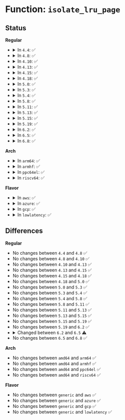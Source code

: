 # Function: <code>isolate_lru_page</code>

## Status
<b>Regular</b>
<ul>
<li>
<details>
<summary>In <code>4.4</code>: ✅</summary>

```c
int isolate_lru_page(struct page *page);
```

**Collision:** Unique Global

**Inline:** No

**Transformation:** False

**Instances:**

```
In mm/vmscan.c (ffffffff811a2890)
Location: mm/vmscan.c:1424
Inline: False
Direct callers:
  - mm/vmscan.c:putback_lru_page
  - mm/mlock.c:clear_page_mlock
  - mm/mlock.c:mlock_vma_page
  - mm/mempolicy.c:queue_pages_pte_range
  - mm/migrate.c:SyS_move_pages
  - mm/huge_memory.c:khugepaged
  - mm/memcontrol.c:mem_cgroup_move_charge_pte_range
  - mm/memcontrol.c:mem_cgroup_move_charge_pte_range
  - mm/memory-failure.c:delete_from_lru_cache
  - mm/memory-failure.c:soft_offline_page
```
**Symbols:**

```
ffffffff811a2890-ffffffff811a2a16: isolate_lru_page (STB_GLOBAL)
```
</details>
</li>
<li>
<details>
<summary>In <code>4.8</code>: ✅</summary>

```c
int isolate_lru_page(struct page *page);
```

**Collision:** Unique Global

**Inline:** No

**Transformation:** False

**Instances:**

```
In mm/vmscan.c (ffffffff811b8e50)
Location: mm/vmscan.c:1525
Inline: False
Direct callers:
  - mm/vmscan.c:putback_lru_page
  - mm/mlock.c:mlock_vma_page
  - mm/mlock.c:clear_page_mlock
  - mm/mempolicy.c:queue_pages_pte_range
  - mm/migrate.c:SyS_move_pages
  - mm/khugepaged.c:collapse_shmem
  - mm/khugepaged.c:collapse_huge_page
  - mm/memcontrol.c:mem_cgroup_move_charge_pte_range
  - mm/memcontrol.c:mem_cgroup_move_charge_pte_range
  - mm/memory-failure.c:soft_offline_page
  - mm/memory-failure.c:delete_from_lru_cache
```
**Symbols:**

```
ffffffff811b8e50-ffffffff811b90c8: isolate_lru_page (STB_GLOBAL)
```
</details>
</li>
<li>
<details>
<summary>In <code>4.10</code>: ✅</summary>

```c
int isolate_lru_page(struct page *page);
```

**Collision:** Unique Global

**Inline:** No

**Transformation:** False

**Instances:**

```
In mm/vmscan.c (ffffffff811c9490)
Location: mm/vmscan.c:1559
Inline: False
Direct callers:
  - mm/vmscan.c:putback_lru_page
  - mm/mlock.c:mlock_vma_page
  - mm/mlock.c:clear_page_mlock
  - mm/mempolicy.c:queue_pages_pte_range
  - mm/migrate.c:SYSC_move_pages
  - mm/khugepaged.c:khugepaged
  - mm/khugepaged.c:collapse_shmem
  - mm/memcontrol.c:mem_cgroup_move_charge_pte_range
  - mm/memcontrol.c:mem_cgroup_move_charge_pte_range
  - mm/memory-failure.c:soft_offline_page
  - mm/memory-failure.c:delete_from_lru_cache
```
**Symbols:**

```
ffffffff811c9490-ffffffff811c970d: isolate_lru_page (STB_GLOBAL)
```
</details>
</li>
<li>
<details>
<summary>In <code>4.13</code>: ✅</summary>

```c
int isolate_lru_page(struct page *page);
```

**Collision:** Unique Global

**Inline:** No

**Transformation:** False

**Instances:**

```
In mm/vmscan.c (ffffffff811d1f70)
Location: mm/vmscan.c:1598
Inline: False
Direct callers:
  - mm/vmscan.c:putback_lru_page
  - mm/mlock.c:mlock_vma_page
  - mm/mlock.c:clear_page_mlock
  - mm/mempolicy.c:queue_pages_pte_range
  - mm/migrate.c:SYSC_move_pages
  - mm/khugepaged.c:collapse_shmem
  - mm/khugepaged.c:collapse_huge_page
  - mm/memcontrol.c:mem_cgroup_move_charge_pte_range
  - mm/memcontrol.c:mem_cgroup_move_charge_pte_range
  - mm/memory-failure.c:soft_offline_page
  - mm/memory-failure.c:delete_from_lru_cache
```
**Symbols:**

```
ffffffff811d1f70-ffffffff811d21c0: isolate_lru_page (STB_GLOBAL)
```
</details>
</li>
<li>
<details>
<summary>In <code>4.15</code>: ✅</summary>

```c
int isolate_lru_page(struct page *page);
```

**Collision:** Unique Global

**Inline:** No

**Transformation:** False

**Instances:**

```
In mm/vmscan.c (ffffffff811e7410)
Location: mm/vmscan.c:1615
Inline: False
Direct callers:
  - mm/vmscan.c:putback_lru_page
  - mm/mlock.c:mlock_vma_page
  - mm/mlock.c:clear_page_mlock
  - mm/mempolicy.c:migrate_page_add
  - mm/memory_hotplug.c:__offline_pages
  - mm/migrate.c:migrate_vma
  - mm/migrate.c:SYSC_move_pages
  - mm/khugepaged.c:khugepaged
  - mm/khugepaged.c:collapse_shmem
  - mm/memcontrol.c:mem_cgroup_move_charge_pte_range
  - mm/memcontrol.c:mem_cgroup_move_charge_pte_range
  - mm/memory-failure.c:soft_offline_page
  - mm/memory-failure.c:delete_from_lru_cache
```
**Symbols:**

```
ffffffff811e7410-ffffffff811e7660: isolate_lru_page (STB_GLOBAL)
```
</details>
</li>
<li>
<details>
<summary>In <code>4.18</code>: ✅</summary>

```c
int isolate_lru_page(struct page *page);
```

**Collision:** Unique Global

**Inline:** No

**Transformation:** False

**Instances:**

```
In mm/vmscan.c (ffffffff81208970)
Location: mm/vmscan.c:1593
Inline: False
Direct callers:
  - mm/mlock.c:mlock_vma_page
  - mm/mlock.c:clear_page_mlock
  - mm/mempolicy.c:migrate_page_add
  - mm/memory_hotplug.c:__offline_pages
  - mm/migrate.c:migrate_vma
  - mm/migrate.c:kernel_move_pages
  - mm/khugepaged.c:collapse_shmem
  - mm/khugepaged.c:collapse_huge_page
  - mm/memcontrol.c:mem_cgroup_move_charge_pte_range
  - mm/memcontrol.c:mem_cgroup_move_charge_pte_range
  - mm/memory-failure.c:soft_offline_page
  - mm/memory-failure.c:delete_from_lru_cache
```
**Symbols:**

```
ffffffff81208970-ffffffff81208bc2: isolate_lru_page (STB_GLOBAL)
```
</details>
</li>
<li>
<details>
<summary>In <code>5.0</code>: ✅</summary>

```c
int isolate_lru_page(struct page *page);
```

**Collision:** Unique Global

**Inline:** No

**Transformation:** False

**Instances:**

```
In mm/vmscan.c (ffffffff8121b610)
Location: mm/vmscan.c:1760
Inline: False
Direct callers:
  - mm/mlock.c:mlock_vma_page
  - mm/mlock.c:clear_page_mlock
  - mm/mempolicy.c:migrate_page_add
  - mm/memory_hotplug.c:__offline_pages
  - mm/memory_hotplug.c:__offline_pages
  - mm/migrate.c:migrate_vma
  - mm/migrate.c:kernel_move_pages
  - mm/khugepaged.c:collapse_shmem
  - mm/khugepaged.c:collapse_huge_page
  - mm/memcontrol.c:mem_cgroup_move_charge_pte_range
  - mm/memcontrol.c:mem_cgroup_move_charge_pte_range
  - mm/memory-failure.c:soft_offline_page
  - mm/memory-failure.c:delete_from_lru_cache
```
**Symbols:**

```
ffffffff8121b610-ffffffff8121b865: isolate_lru_page (STB_GLOBAL)
```
</details>
</li>
<li>
<details>
<summary>In <code>5.3</code>: ✅</summary>

```c
int isolate_lru_page(struct page *page);
```

**Collision:** Unique Global

**Inline:** No

**Transformation:** False

**Instances:**

```
In mm/vmscan.c (ffffffff8122b2c0)
Location: mm/vmscan.c:1797
Inline: False
Direct callers:
  - mm/gup.c:__gup_longterm_locked
  - mm/mlock.c:mlock_vma_page
  - mm/mlock.c:clear_page_mlock
  - mm/mempolicy.c:migrate_page_add
  - mm/memory_hotplug.c:do_migrate_range
  - mm/memory_hotplug.c:do_migrate_range
  - mm/migrate.c:do_pages_move
  - mm/khugepaged.c:collapse_shmem
  - mm/khugepaged.c:__collapse_huge_page_isolate
  - mm/memcontrol.c:mem_cgroup_move_charge_pte_range
  - mm/memcontrol.c:mem_cgroup_move_charge_pte_range
  - mm/memory-failure.c:delete_from_lru_cache
```
**Symbols:**

```
ffffffff8122b2c0-ffffffff8122b4fc: isolate_lru_page (STB_GLOBAL)
```
</details>
</li>
<li>
<details>
<summary>In <code>5.4</code>: ✅</summary>

```c
int isolate_lru_page(struct page *page);
```

**Collision:** Unique Global

**Inline:** No

**Transformation:** False

**Instances:**

```
In mm/vmscan.c (ffffffff81239190)
Location: mm/vmscan.c:1796
Inline: False
Direct callers:
  - mm/gup.c:__gup_longterm_locked
  - mm/mlock.c:mlock_vma_page
  - mm/mlock.c:clear_page_mlock
  - mm/madvise.c:madvise_cold_or_pageout_pte_range
  - mm/madvise.c:madvise_cold_or_pageout_pte_range
  - mm/mempolicy.c:migrate_page_add
  - mm/memory_hotplug.c:do_migrate_range
  - mm/memory_hotplug.c:do_migrate_range
  - mm/migrate.c:migrate_vma_setup
  - mm/migrate.c:do_pages_move
  - mm/khugepaged.c:collapse_file
  - mm/khugepaged.c:__collapse_huge_page_isolate
  - mm/memcontrol.c:mem_cgroup_move_charge_pte_range
  - mm/memcontrol.c:mem_cgroup_move_charge_pte_range
  - mm/memory-failure.c:delete_from_lru_cache
```
**Symbols:**

```
ffffffff81239190-ffffffff812393cc: isolate_lru_page (STB_GLOBAL)
```
</details>
</li>
<li>
<details>
<summary>In <code>5.8</code>: ✅</summary>

```c
int isolate_lru_page(struct page *page);
```

**Collision:** Unique Global

**Inline:** No

**Transformation:** False

**Instances:**

```
In mm/vmscan.c (ffffffff81269e70)
Location: mm/vmscan.c:1765
Inline: False
Direct callers:
  - mm/mlock.c:mlock_vma_page
  - mm/mlock.c:clear_page_mlock
  - mm/madvise.c:madvise_cold_or_pageout_pte_range
  - mm/madvise.c:madvise_cold_or_pageout_pte_range
  - mm/mempolicy.c:migrate_page_add
  - mm/migrate.c:migrate_vma_prepare
  - mm/migrate.c:add_page_for_migration
  - mm/khugepaged.c:collapse_file
  - mm/khugepaged.c:__collapse_huge_page_isolate
  - mm/memcontrol.c:mem_cgroup_move_charge_pte_range
  - mm/memcontrol.c:mem_cgroup_move_charge_pte_range
  - mm/memory-failure.c:delete_from_lru_cache
```
**Symbols:**

```
ffffffff81269e70-ffffffff8126a0a2: isolate_lru_page (STB_GLOBAL)
```
</details>
</li>
<li>
<details>
<summary>In <code>5.11</code>: ✅</summary>

```c
int isolate_lru_page(struct page *page);
```

**Collision:** Unique Global

**Inline:** No

**Transformation:** False

**Instances:**

```
In mm/vmscan.c (ffffffff81274980)
Location: mm/vmscan.c:1763
Inline: False
Direct callers:
  - mm/mlock.c:munlock_vma_page
  - mm/mlock.c:mlock_vma_page
  - mm/mlock.c:clear_page_mlock
  - mm/madvise.c:madvise_cold_or_pageout_pte_range
  - mm/madvise.c:madvise_cold_or_pageout_pte_range
  - mm/mempolicy.c:migrate_page_add
  - mm/migrate.c:migrate_vma_prepare
  - mm/migrate.c:add_page_for_migration
  - mm/khugepaged.c:collapse_file
  - mm/khugepaged.c:__collapse_huge_page_isolate
  - mm/memcontrol.c:mem_cgroup_move_charge_pte_range
  - mm/memcontrol.c:mem_cgroup_move_charge_pte_range
  - mm/memory-failure.c:isolate_page
  - mm/memory-failure.c:delete_from_lru_cache
```
**Symbols:**

```
ffffffff81274980-ffffffff81274b59: isolate_lru_page (STB_GLOBAL)
```
</details>
</li>
<li>
<details>
<summary>In <code>5.13</code>: ✅</summary>

```c
int isolate_lru_page(struct page *page);
```

**Collision:** Unique Global

**Inline:** No

**Transformation:** False

**Instances:**

```
In mm/vmscan.c (ffffffff81279c90)
Location: mm/vmscan.c:1958
Inline: False
Direct callers:
  - mm/gup.c:check_and_migrate_movable_pages
  - mm/mlock.c:munlock_vma_page
  - mm/mlock.c:mlock_vma_page
  - mm/mlock.c:clear_page_mlock
  - mm/madvise.c:madvise_cold_or_pageout_pte_range
  - mm/madvise.c:madvise_cold_or_pageout_pte_range
  - mm/mempolicy.c:migrate_page_add
  - mm/migrate.c:migrate_vma_prepare
  - mm/migrate.c:add_page_for_migration
  - mm/khugepaged.c:collapse_file
  - mm/khugepaged.c:__collapse_huge_page_isolate
  - mm/memcontrol.c:mem_cgroup_move_charge_pte_range
  - mm/memcontrol.c:mem_cgroup_move_charge_pte_range
  - mm/memory-failure.c:__soft_offline_page
  - mm/memory-failure.c:delete_from_lru_cache
```
**Symbols:**

```
ffffffff81279c90-ffffffff81279e55: isolate_lru_page (STB_GLOBAL)
```
</details>
</li>
<li>
<details>
<summary>In <code>5.15</code>: ✅</summary>

```c
int isolate_lru_page(struct page *page);
```

**Collision:** Unique Global

**Inline:** No

**Transformation:** False

**Instances:**

```
In mm/vmscan.c (ffffffff812b7c50)
Location: mm/vmscan.c:2091
Inline: False
Direct callers:
  - mm/gup.c:check_and_migrate_movable_pages
  - mm/mlock.c:munlock_vma_page
  - mm/mlock.c:mlock_vma_page
  - mm/mlock.c:clear_page_mlock
  - mm/madvise.c:madvise_cold_or_pageout_pte_range
  - mm/madvise.c:madvise_cold_or_pageout_pte_range
  - mm/mempolicy.c:migrate_page_add
  - mm/migrate.c:migrate_vma_prepare
  - mm/migrate.c:migrate_misplaced_page
  - mm/migrate.c:add_page_for_migration
  - mm/khugepaged.c:collapse_file
  - mm/khugepaged.c:__collapse_huge_page_isolate
  - mm/memcontrol.c:mem_cgroup_move_charge_pte_range
  - mm/memcontrol.c:mem_cgroup_move_charge_pte_range
  - mm/memory-failure.c:__soft_offline_page
  - mm/memory-failure.c:delete_from_lru_cache
```
**Symbols:**

```
ffffffff812b7c50-ffffffff812b7e52: isolate_lru_page (STB_GLOBAL)
```
</details>
</li>
<li>
<details>
<summary>In <code>5.19</code>: ✅</summary>

```c
int isolate_lru_page(struct page *page);
```

**Collision:** Unique Global

**Inline:** No

**Transformation:** False

**Instances:**

```
In mm/folio-compat.c (ffffffff81301320)
Location: mm/folio-compat.c:154
Inline: False
Direct callers:
  - mm/madvise.c:madvise_cold_or_pageout_pte_range
  - mm/madvise.c:madvise_cold_or_pageout_pte_range
  - mm/mempolicy.c:migrate_page_add
  - mm/migrate.c:numamigrate_isolate_page
  - mm/migrate.c:add_page_for_migration
  - mm/migrate_device.c:migrate_vma_unmap
  - mm/khugepaged.c:collapse_file
  - mm/khugepaged.c:__collapse_huge_page_isolate
  - mm/memcontrol.c:mem_cgroup_move_charge_pte_range
  - mm/memcontrol.c:mem_cgroup_move_charge_pte_range
  - mm/memory-failure.c:__soft_offline_page
  - mm/memory-failure.c:delete_from_lru_cache
```
**Symbols:**

```
ffffffff81301320-ffffffff8130139b: isolate_lru_page (STB_GLOBAL)
```
</details>
</li>
<li>
<details>
<summary>In <code>6.2</code>: ✅</summary>

```c
int isolate_lru_page(struct page *page);
```

**Collision:** Unique Global

**Inline:** No

**Transformation:** False

**Instances:**

```
In mm/folio-compat.c (ffffffff8136b9b0)
Location: mm/folio-compat.c:115
Inline: False
Direct callers:
  - mm/madvise.c:madvise_cold_or_pageout_pte_range
  - mm/madvise.c:madvise_cold_or_pageout_pte_range
  - mm/mempolicy.c:migrate_page_add
  - mm/migrate.c:numamigrate_isolate_page
  - mm/migrate.c:add_page_for_migration
  - mm/migrate_device.c:migrate_device_unmap
  - mm/khugepaged.c:__collapse_huge_page_isolate
  - mm/memcontrol.c:mem_cgroup_move_charge_pte_range
  - mm/memcontrol.c:mem_cgroup_move_charge_pte_range
  - mm/memory-failure.c:soft_offline_in_use_page
  - mm/memory-failure.c:delete_from_lru_cache
```
**Symbols:**

```
ffffffff8136b9b0-ffffffff8136ba2b: isolate_lru_page (STB_GLOBAL)
```
</details>
</li>
<li>
<details>
<summary>In <code>6.5</code>: ✅</summary>

```c
bool isolate_lru_page(struct page *page);
```

**Collision:** Unique Global

**Inline:** No

**Transformation:** False

**Instances:**

```
In mm/folio-compat.c (ffffffff8139dc00)
Location: mm/folio-compat.c:114
Inline: False
Direct callers:
  - mm/memory_hotplug.c:do_migrate_range
  - mm/migrate.c:numamigrate_isolate_page
  - mm/migrate.c:add_page_for_migration
  - mm/migrate_device.c:migrate_device_unmap
  - mm/khugepaged.c:__collapse_huge_page_isolate
  - mm/memcontrol.c:mem_cgroup_move_charge_pte_range
  - mm/memcontrol.c:mem_cgroup_move_charge_pte_range
  - mm/memory-failure.c:soft_offline_in_use_page
  - mm/memory-failure.c:delete_from_lru_cache
```
**Symbols:**

```
ffffffff8139dc00-ffffffff8139dc7c: isolate_lru_page (STB_GLOBAL)
```
</details>
</li>
<li>
<details>
<summary>In <code>6.8</code>: ✅</summary>

```c
bool isolate_lru_page(struct page *page);
```

**Collision:** Unique Global

**Inline:** No

**Transformation:** False

**Instances:**

```
In mm/folio-compat.c (ffffffff813c78e0)
Location: mm/folio-compat.c:108
Inline: False
Direct callers:
  - mm/memory_hotplug.c:do_migrate_range
  - mm/migrate_device.c:migrate_device_unmap
  - mm/memcontrol.c:mem_cgroup_move_charge_pte_range
  - mm/memcontrol.c:mem_cgroup_move_charge_pte_range
```
**Symbols:**

```
ffffffff813c78e0-ffffffff813c7959: isolate_lru_page (STB_GLOBAL)
```
</details>
</li>
</ul>
<b>Arch</b>
<ul>
<li>
<details>
<summary>In <code>arm64</code>: ✅</summary>

```c
int isolate_lru_page(struct page *page);
```

**Collision:** Unique Global

**Inline:** No

**Transformation:** False

**Instances:**

```
In mm/vmscan.c (ffff8000102c9fe0)
Location: mm/vmscan.c:1796
Inline: False
Direct callers:
  - mm/gup.c:__gup_longterm_locked
  - mm/mlock.c:mlock_vma_page
  - mm/mlock.c:clear_page_mlock
  - mm/madvise.c:madvise_cold_or_pageout_pte_range
  - mm/madvise.c:madvise_cold_or_pageout_pte_range
  - mm/mempolicy.c:migrate_page_add
  - mm/migrate.c:do_pages_move
  - mm/khugepaged.c:collapse_file
  - mm/khugepaged.c:__collapse_huge_page_isolate
  - mm/memcontrol.c:mem_cgroup_move_charge_pte_range
  - mm/memcontrol.c:mem_cgroup_move_charge_pte_range
  - mm/memory-failure.c:soft_offline_page
  - mm/memory-failure.c:delete_from_lru_cache
```
**Symbols:**

```
ffff8000102c9fe0-ffff8000102ca28c: isolate_lru_page (STB_GLOBAL)
```
</details>
</li>
<li>
<details>
<summary>In <code>armhf</code>: ✅</summary>

```c
int isolate_lru_page(struct page *page);
```

**Collision:** Unique Global

**Inline:** No

**Transformation:** False

**Instances:**

```
In mm/vmscan.c (c04f3ee8)
Location: mm/vmscan.c:1796
Inline: False
Direct callers:
  - mm/gup.c:__gup_longterm_locked
  - mm/mlock.c:mlock_vma_page
  - mm/mlock.c:clear_page_mlock
  - mm/madvise.c:madvise_cold_or_pageout_pte_range
  - mm/memcontrol.c:mem_cgroup_move_charge_pte_range
```
**Symbols:**

```
c04f3ee8-c04f40ec: isolate_lru_page (STB_GLOBAL)
```
</details>
</li>
<li>
<details>
<summary>In <code>ppc64el</code>: ✅</summary>

```c
int isolate_lru_page(struct page *page);
```

**Collision:** Unique Global

**Inline:** No

**Transformation:** False

**Instances:**

```
In mm/vmscan.c (c000000000386860)
Location: mm/vmscan.c:1796
Inline: False
Direct callers:
  - mm/gup.c:__gup_longterm_locked
  - mm/mlock.c:mlock_vma_page
  - mm/mlock.c:clear_page_mlock
  - mm/madvise.c:madvise_cold_or_pageout_pte_range
  - mm/madvise.c:madvise_cold_or_pageout_pte_range
  - mm/mempolicy.c:migrate_page_add
  - mm/memory_hotplug.c:do_migrate_range
  - mm/memory_hotplug.c:do_migrate_range
  - mm/migrate.c:migrate_vma_setup
  - mm/migrate.c:do_pages_move
  - mm/khugepaged.c:collapse_file
  - mm/khugepaged.c:__collapse_huge_page_isolate
  - mm/memcontrol.c:mem_cgroup_move_charge_pte_range
  - mm/memcontrol.c:mem_cgroup_move_charge_pte_range
  - mm/memory-failure.c:delete_from_lru_cache
```
**Symbols:**

```
c000000000386860-c000000000386bf8: isolate_lru_page (STB_GLOBAL)
```
</details>
</li>
<li>
<details>
<summary>In <code>riscv64</code>: ✅</summary>

```c
int isolate_lru_page(struct page *page);
```

**Collision:** Unique Global

**Inline:** No

**Transformation:** False

**Instances:**

```
In mm/vmscan.c (ffffffe0001e91be)
Location: mm/vmscan.c:1796
Inline: False
Direct callers:
  - mm/gup.c:__gup_longterm_locked
  - mm/mlock.c:mlock_vma_page
  - mm/mlock.c:clear_page_mlock
  - mm/madvise.c:madvise_cold_or_pageout_pte_range
  - mm/memcontrol.c:mem_cgroup_move_charge_pte_range
```
**Symbols:**

```
ffffffe0001e91be-ffffffe0001e93be: isolate_lru_page (STB_GLOBAL)
```
</details>
</li>
</ul>
<b>Flavor</b>
<ul>
<li>
<details>
<summary>In <code>aws</code>: ✅</summary>

```c
int isolate_lru_page(struct page *page);
```

**Collision:** Unique Global

**Inline:** No

**Transformation:** False

**Instances:**

```
In mm/vmscan.c (ffffffff812317e0)
Location: mm/vmscan.c:1796
Inline: False
Direct callers:
  - mm/gup.c:__gup_longterm_locked
  - mm/mlock.c:mlock_vma_page
  - mm/mlock.c:clear_page_mlock
  - mm/madvise.c:madvise_cold_or_pageout_pte_range
  - mm/madvise.c:madvise_cold_or_pageout_pte_range
  - mm/mempolicy.c:migrate_page_add
  - mm/memory_hotplug.c:do_migrate_range
  - mm/memory_hotplug.c:do_migrate_range
  - mm/migrate.c:migrate_vma_setup
  - mm/migrate.c:do_pages_move
  - mm/khugepaged.c:collapse_file
  - mm/khugepaged.c:__collapse_huge_page_isolate
  - mm/memcontrol.c:mem_cgroup_move_charge_pte_range
  - mm/memcontrol.c:mem_cgroup_move_charge_pte_range
  - mm/memory-failure.c:delete_from_lru_cache
```
**Symbols:**

```
ffffffff812317e0-ffffffff81231a1c: isolate_lru_page (STB_GLOBAL)
```
</details>
</li>
<li>
<details>
<summary>In <code>azure</code>: ✅</summary>

```c
int isolate_lru_page(struct page *page);
```

**Collision:** Unique Global

**Inline:** No

**Transformation:** False

**Instances:**

```
In mm/vmscan.c (ffffffff812248a0)
Location: mm/vmscan.c:1796
Inline: False
Direct callers:
  - mm/gup.c:__gup_longterm_locked
  - mm/mlock.c:mlock_vma_page
  - mm/mlock.c:clear_page_mlock
  - mm/madvise.c:madvise_cold_or_pageout_pte_range
  - mm/madvise.c:madvise_cold_or_pageout_pte_range
  - mm/mempolicy.c:migrate_page_add
  - mm/memory_hotplug.c:do_migrate_range
  - mm/memory_hotplug.c:do_migrate_range
  - mm/migrate.c:migrate_vma_setup
  - mm/migrate.c:do_pages_move
  - mm/khugepaged.c:collapse_file
  - mm/khugepaged.c:__collapse_huge_page_isolate
  - mm/memcontrol.c:mem_cgroup_move_charge_pte_range
  - mm/memcontrol.c:mem_cgroup_move_charge_pte_range
  - mm/memory-failure.c:delete_from_lru_cache
```
**Symbols:**

```
ffffffff812248a0-ffffffff81224ad6: isolate_lru_page (STB_GLOBAL)
```
</details>
</li>
<li>
<details>
<summary>In <code>gcp</code>: ✅</summary>

```c
int isolate_lru_page(struct page *page);
```

**Collision:** Unique Global

**Inline:** No

**Transformation:** False

**Instances:**

```
In mm/vmscan.c (ffffffff8122f580)
Location: mm/vmscan.c:1796
Inline: False
Direct callers:
  - mm/gup.c:__gup_longterm_locked
  - mm/mlock.c:mlock_vma_page
  - mm/mlock.c:clear_page_mlock
  - mm/madvise.c:madvise_cold_or_pageout_pte_range
  - mm/madvise.c:madvise_cold_or_pageout_pte_range
  - mm/mempolicy.c:migrate_page_add
  - mm/memory_hotplug.c:do_migrate_range
  - mm/memory_hotplug.c:do_migrate_range
  - mm/migrate.c:migrate_vma_setup
  - mm/migrate.c:do_pages_move
  - mm/khugepaged.c:collapse_file
  - mm/khugepaged.c:__collapse_huge_page_isolate
  - mm/memcontrol.c:mem_cgroup_move_charge_pte_range
  - mm/memcontrol.c:mem_cgroup_move_charge_pte_range
  - mm/memory-failure.c:delete_from_lru_cache
```
**Symbols:**

```
ffffffff8122f580-ffffffff8122f7bc: isolate_lru_page (STB_GLOBAL)
```
</details>
</li>
<li>
<details>
<summary>In <code>lowlatency</code>: ✅</summary>

```c
int isolate_lru_page(struct page *page);
```

**Collision:** Unique Global

**Inline:** No

**Transformation:** False

**Instances:**

```
In mm/vmscan.c (ffffffff8123e9b0)
Location: mm/vmscan.c:1796
Inline: False
Direct callers:
  - mm/gup.c:__gup_longterm_locked
  - mm/mlock.c:mlock_vma_page
  - mm/mlock.c:clear_page_mlock
  - mm/madvise.c:madvise_cold_or_pageout_pte_range
  - mm/madvise.c:madvise_cold_or_pageout_pte_range
  - mm/mempolicy.c:migrate_page_add
  - mm/memory_hotplug.c:do_migrate_range
  - mm/memory_hotplug.c:do_migrate_range
  - mm/migrate.c:migrate_vma_setup
  - mm/migrate.c:do_pages_move
  - mm/khugepaged.c:collapse_file
  - mm/khugepaged.c:__collapse_huge_page_isolate
  - mm/memcontrol.c:mem_cgroup_move_charge_pte_range
  - mm/memcontrol.c:mem_cgroup_move_charge_pte_range
  - mm/memory-failure.c:delete_from_lru_cache
```
**Symbols:**

```
ffffffff8123e9b0-ffffffff8123ebe5: isolate_lru_page (STB_GLOBAL)
```
</details>
</li>
</ul>

## Differences
<b>Regular</b>
<ul>
<li>
No changes between <code>4.4</code> and <code>4.8</code> ✅
</li>
<li>
No changes between <code>4.8</code> and <code>4.10</code> ✅
</li>
<li>
No changes between <code>4.10</code> and <code>4.13</code> ✅
</li>
<li>
No changes between <code>4.13</code> and <code>4.15</code> ✅
</li>
<li>
No changes between <code>4.15</code> and <code>4.18</code> ✅
</li>
<li>
No changes between <code>4.18</code> and <code>5.0</code> ✅
</li>
<li>
No changes between <code>5.0</code> and <code>5.3</code> ✅
</li>
<li>
No changes between <code>5.3</code> and <code>5.4</code> ✅
</li>
<li>
No changes between <code>5.4</code> and <code>5.8</code> ✅
</li>
<li>
No changes between <code>5.8</code> and <code>5.11</code> ✅
</li>
<li>
No changes between <code>5.11</code> and <code>5.13</code> ✅
</li>
<li>
No changes between <code>5.13</code> and <code>5.15</code> ✅
</li>
<li>
No changes between <code>5.15</code> and <code>5.19</code> ✅
</li>
<li>
No changes between <code>5.19</code> and <code>6.2</code> ✅
</li>
<li>
<details>
<summary>Changed between <code>6.2</code> and <code>6.5</code> ⚠️</summary>
<ul>
<li>
<b>Return type changed. </b>
<code>int</code> ➡️ <code>bool</code>
</li>
</ul>
</details>
</li>
<li>
No changes between <code>6.5</code> and <code>6.8</code> ✅
</li>
</ul>
<b>Arch</b>
<ul>
<li>
No changes between <code>amd64</code> and <code>arm64</code> ✅
</li>
<li>
No changes between <code>amd64</code> and <code>armhf</code> ✅
</li>
<li>
No changes between <code>amd64</code> and <code>ppc64el</code> ✅
</li>
<li>
No changes between <code>amd64</code> and <code>riscv64</code> ✅
</li>
</ul>
<b>Flavor</b>
<ul>
<li>
No changes between <code>generic</code> and <code>aws</code> ✅
</li>
<li>
No changes between <code>generic</code> and <code>azure</code> ✅
</li>
<li>
No changes between <code>generic</code> and <code>gcp</code> ✅
</li>
<li>
No changes between <code>generic</code> and <code>lowlatency</code> ✅
</li>
</ul>
